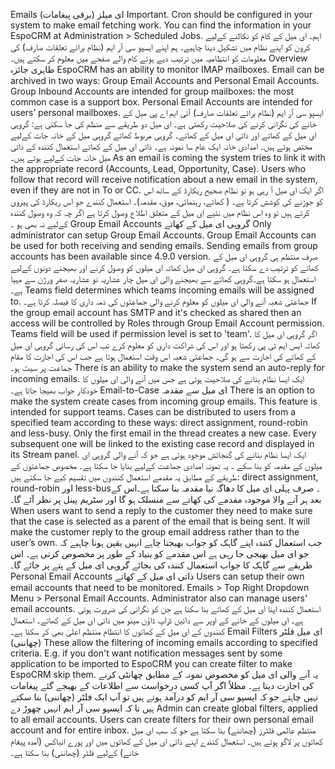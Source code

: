 Emails
ای میلز (برقی پیغامات)
Important. Cron should be configured in your system to make email fetching work. You can find the information in your EspoCRM at Administration > Scheduled Jobs.
اہم۔ ای میل کے کام کو نکالنے کےلیے کرون کو اپنے نظام میں تشکیل دینا چاہیے۔ ہم اپنے ایسپو سی آر ایم (نظام برائے تعلقات صارف) کی معلومات کو انتظامیہ میں ترتیب دیے ہوئے کام والے صفحے میں معلوم کر سکتے ہیں۔
Overview
ظاہری جائزہ
EspoCRM has an ability to monitor IMAP mailboxes. Email can be archived in two ways: Group Email Accounts and Personal Email Accounts. Group Inbound Accounts are intended for group mailboxes: the most common case is a support box. Personal Email Accounts are intended for users’ personal mailboxes.
ایسپو سی آر ایم (نظام برائے تعلقات صارف) آئی ایم اے پی میل کے خانے کی نگرانی کرنے کی صلاحیت رکھتی ہے۔ ای میل دو طریقے سے منظم کی جا سکتی ہے: گروہی ای میل کے کھاتے اور ذاتی ای میل کے کھاتے۔ گروہی مربوط کھاتے گروہی میل کے خانہ جات کےلیے مختص ہوتے ہیں۔ امدادی خانہ ایک عام سا نمونہ ہے۔ ذاتی ای میل کے کھاتے استعمال کنندہ کے ذاتی میل خانہ جات کےلیے ہوتے ہیں۔ 
As an email is coming the system tries to link it with the appropriate record (Accounts, Lead, Opportunity, Case). Users who follow that record will receive notification about a new email in the system, even if they are not in To or CC.
اگر ایک ای میل آ رہی ہو تو نظام صحیح ریکارڈ کے ساتھ اس کو جوڑنے کی کوشش کرتا ہے۔ ( کھاتے، رہنمائی، موق، مقدمہ)۔ استعمال کنندے جو اس ریکارڈ کی پیروی کرتے ہیں تو وہ اس نظام میں نئیے ای میل کے متعلق اطلاع وصول کرتا ہے اگر چہ کہ وہ وصول کنندہ کےلیے نہ بھی ہو ۔
Group Email Accounts
گروہی ای میل کے کھاتے
Only administrator can setup Group Email Accounts. Group Email Accounts can be used for both receiving and sending emails. Sending emails from group accounts has been available since 4.9.0 version.
صرف منتظم ہی گروہی ای میل کے کھاتے کو ترتیب دے سکتا ہے۔ گروہی ای میل کھاتہ ای میلوں کو وصول کرنے اور بھیجنے دونوں کےلیے استعمال ہو سکتا ہے۔گروہی کھاتے سے بھیجنے والی ای میل چار عشاریہ نو عشاریہ صفر ورژن سے مہیا ہے۔
Teams field determines which teams incoming emails will be assigned to.
جماعتی شعبہ آنے والی ای میلوں کو معلوم کرنے والی جماعتوں کی ذمہ داری کا فیصلہ کرتا ہے۔
If the group email account has SMTP and it's checked as shared then an access will be controlled by Roles through Group Email Account permission. Teams field will be used if permission level is set to 'team'.
اگر گروہی ای میل کا کھاتہ ایس ایم ٹی پی رکھتا ہو اور اس کی شراکت داری کو معلوم کرے تب اس کی رسائی گروہی ای میل کے کھاتے کی اجازت سے ہو گی۔ جماعتی شعبہ اس وقت استعمال ہوتا ہے جب اس کی اجازت کا مقام جماعت پر سیٹ ہو۔
There is an ability to make the system send an auto-reply for incoming emails.
ایک ایسا نظام بنانے کی صلاحیت ہوتی ہے جس میں آنے والی ای میلوں کا خودکار جواب بھیجا جاتا ہے۔
Email-to-Case
ای میل سے مقدمہ
There is an option to make the system create cases from incoming group emails. This feature is intended for support teams. Cases can be distributed to users from a specified team according to these ways: direct assignment, round-robin and less-busy. Only the first email in the thread creates a new case. Every subsequent one will be linked to the existing case record and displayed in its Stream panel.
ایک ایسا نظام بنانے کی گنجائش موجود ہوتی ہے جو کہ آنے والی گروہی ای میلوں کے مقدمہ کو بنا سکے ۔ یہ نمونہ امدادی جماعت کےلیے بنایا جا سکتا ہے۔ مخصوص جماعتوں کے طریقے کے مطابق یہ مقدمے استعمال کنندوں میں تقسیم کیے جا سکتے ہیں: direct assignment, round-robin  اور less-bus۔ صرف پہلی ای میل کا دھاگہ نیا مقدمہ بنا سکتا ہے۔اس کے بعد ہر آنے والا موجودہ مقدمے کی کھاتے سے منسلک ہو گا اور سٹریم پینل پر نظر آئے گا۔
When users want to send a reply to the customer they need to make sure that the case is selected as a parent of the email that is being sent. It will make the customer reply to the group email address rather than to the user’s own.
جب استعمال کنندہ اپنے گاہک کو جواب بھیجنا چاہے انہیں یقین ہونا چاہیے کہ جو ای میل بھیجی جا رہی ہے اس مقدمے کو بنیاد کے طور پر مخصوص کرتی ہے۔ اس طریقے سے گاہک کا جواب استعمال کنندہ کی بجائے گروہی ای میل کے پتے پر جائے گا۔ 
Personal Email Accounts
ذاتی ای میل کے کھاتے
Users can setup their own email accounts that need to be monitored. Emails > Top Right Dropdown Menu > Personal Email Accounts. Administrator also can manage users' email accounts.
استعمال کنندہ اپنا ای میل کے کھاتے بنا سکتا ہے جن کو نگرانی کی ضرورت ہوتی ہے۔ ای میلوں کے خانے کے اوپر سے دائیں ڈراپ ڈاؤن مینو میں ذاتی ای میل کے کھاتے۔ استعمال کنندوں کے ای میل کے کھاتوں کا انتظام منتظم اعلیٰ بھی کر سکتا ہے۔
Email Filters
ای میل فلٹر (چھاننی)
These allow the filtering of incoming emails according to specified criteria. E.g. if you don't want notification messages sent by some application to be imported to EspoCRM you can create filter to make EspoCRM skip them.
یہ آنے والی ای میل کو مخصوص نمونہ کے مطابق چھانٹی کرنے کی اجازت دیتا ہے۔ مظلاً اگر آپ کسی درخواست سے اطلاعات کے بھیجے گئے پیغامات نہیں چاہتے جو کہ ایسپو سی آر ایم کو درآمد ہوتے ہیں تو آپ ایک فلٹر (چھاننی) بنا سکتے ہیں تا کہ ایسپو سی آر ایم انہیں چھوڑ دے
Admin can create global filters, applied to all email accounts. Users can create filters for their own personal email account and for entire inbox.
منتظم عالمی فلٹرز (چھاننے) بنا سکتا ہے جو کہ سب ای میل کھاتوں پر لاگو ہوتے ہیں۔ استعمال کنندے اپنے ذاتی ای میل کے کھاتوں میں اور پورے انباکس (آمدہ پیغام خانے) کےلیے فلٹر (چھاننی) بنا سکتا ہے۔
